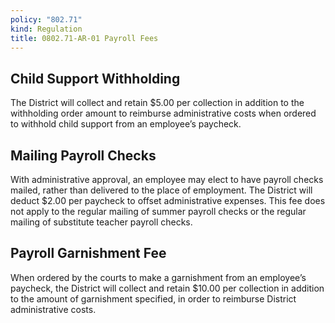 ```yaml
---
policy: "802.71"
kind: Regulation
title: 0802.71-AR-01 Payroll Fees
---
```


## Child Support Withholding

The District will collect and retain $5.00 per collection in addition to the withholding order amount to reimburse administrative costs when ordered to withhold child support from an employee’s paycheck.

## Mailing Payroll Checks

With administrative approval, an employee may elect to have payroll checks mailed, rather than delivered to the place of employment. The District will deduct $2.00 per paycheck to offset administrative expenses. This fee does not apply to the regular mailing of summer payroll checks or the regular mailing of substitute teacher payroll checks.

## Payroll Garnishment Fee

When ordered by the courts to make a garnishment from an employee’s paycheck, the District will collect and retain $10.00 per collection in addition to the amount of garnishment specified, in order to reimburse District administrative costs.
